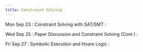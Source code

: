 ```yaml
---
title: Constraint Solving
---
```


Mon Sep 23
: Constraint Solving with SAT/SMT
  : []()

Wed Sep 25
: Paper Discussion and Constraint Solving (Cont.)
  : []()

Fri Sep 27
: Symbolic Execution and Hoare Logic
  : []()
